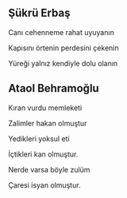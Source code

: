 ---
---

## Şükrü Erbaş

Canı cehenneme rahat uyuyanın

Kapısını örtenin perdesini çekenin

Yüreği yalnız kendiyle dolu olanın


## Ataol Behramoğlu 

Kıran vurdu memleketi

Zalimler hakan olmuştur

Yedikleri yoksul eti

İçtikleri kan olmuştur.

Nerde varsa böyle zulüm

Çaresi isyan olmuştur.

